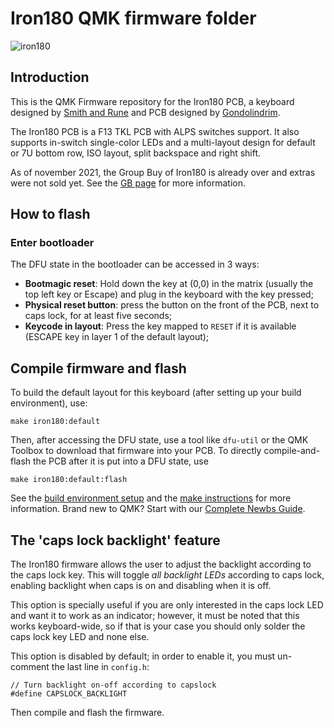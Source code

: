# Iron180 QMK firmware folder

![iron180](https://i.imgur.com/zHcZoxa.png)

## Introduction

This is the QMK Firmware repository for the Iron180 PCB, a keyboard designed by [Smith and Rune](https://smithrune.com/) and PCB designed by [Gondolindrim](http://github.com/Gondolindrim).

The Iron180 PCB is a F13 TKL PCB with ALPS switches support. It also supports in-switch single-color LEDs and a multi-layout design for default or 7U bottom row, ISO layout, split backspace and right shift.

As of november 2021, the Group Buy of Iron180 is already over and extras were not sold yet. See the [GB page](https://geekhack.org/index.php?topic=109513) for more information.

## How to flash

### Enter bootloader

The DFU state in the bootloader can be accessed in 3 ways:

* **Bootmagic reset**: Hold down the key at (0,0) in the matrix (usually the top left key or Escape) and plug in the keyboard with the key pressed;
* **Physical reset button**: press the button on the front of the PCB, next to caps lock, for at least five seconds;
* **Keycode in layout**: Press the key mapped to `RESET` if it is available (ESCAPE key in layer 1 of the default layout);

## Compile firmware and flash

To build the default layout for this keyboard (after setting up your build environment), use:

    make iron180:default

Then, after accessing the DFU state, use a tool like `dfu-util` or the QMK Toolbox to download that firmware into your PCB. To directly compile-and-flash the PCB after it is put into a DFU state, use

    make iron180:default:flash

See the [build environment setup](https://docs.qmk.fm/#/getting_started_build_tools) and the [make instructions](https://docs.qmk.fm/#/getting_started_make_guide) for more information. Brand new to QMK? Start with our [Complete Newbs Guide](https://docs.qmk.fm/#/newbs).

## The 'caps lock backlight' feature

The Iron180 firmware allows the user to adjust the backlight according to the caps lock key. This will toggle *all backlight LEDs* according to caps lock, enabling backlight when caps is on and disabling when it is off.

This option is specially useful if you are only interested in the caps lock LED and want it to work as an indicator; however, it must be noted that this works keyboard-wide, so if that is your case you should only solder the caps lock key LED and none else.

This option is disabled by default; in order to enable it, you must un-comment the last line in `config.h`:

    // Turn backlight on-off according to capslock
    #define CAPSLOCK_BACKLIGHT

Then compile and flash the firmware.
